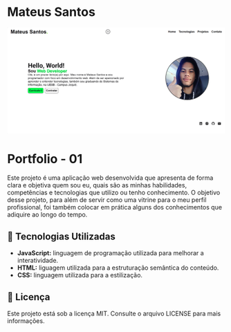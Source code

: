 # Mateus Santos

<img src="preview.png" alt="Página principal do portfólio"></img>

# Portfolio - 01 

Este projeto é uma aplicação web desenvolvida que apresenta de forma clara e objetiva quem sou eu, quais são as minhas habilidades, competências e tecnologias que utilizo ou tenho conhecimento. O objetivo desse projeto, para além de servir como uma vitrine para o meu perfil profissional, foi também colocar em prática alguns dos conhecimentos que adiquire ao longo do tempo.

## 🚀 Tecnologias Utilizadas
 - **JavaScript:** linguagem de programação utilizada para melhorar a interatividade.
 - **HTML:** liguagem utilizada para a estruturação semântica do conteúdo.
 - **CSS:** linguagem utilizada para a estilização.


## 📄 Licença
Este projeto está sob a licença MIT. Consulte o arquivo LICENSE para mais informações.